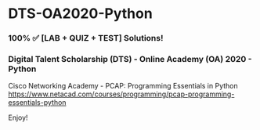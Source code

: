 # DTS-OA2020-Python
### 100% ✅ [LAB + QUIZ + TEST] Solutions!
### Digital Talent Scholarship (DTS) - Online Academy (OA) 2020 - Python

Cisco Networking Academy - PCAP: Programming Essentials in Python\
https://www.netacad.com/courses/programming/pcap-programming-essentials-python

Enjoy!
